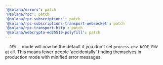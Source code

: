 ```yaml
---
'@solana/errors': patch
'@solana/rpc': patch
'@solana/rpc-subscriptions': patch
'@solana/rpc-subscriptions-transport-websocket': patch
'@solana/rpc-transport-http': patch
'@solana/webcrypto-ed25519-polyfill': patch
---
```


`__DEV__` mode will now be the default if you don't set `process.env.NODE_ENV` at all. This means fewer people ‘accidentally’ finding themselves in production mode with minified error messages.
